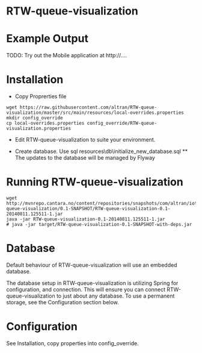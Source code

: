 RTW-queue-visualization
=============


Example Output
===================

TODO: Try out the Mobile application at http://....


Installation
===================

* Copy Proprerties file
```
wget https://raw.githubusercontent.com/altran/RTW-queue-visualization/master/src/main/resources/local-overrides.properties
mkdir config_override
cp local-overrides.properties config_override/RTW-queue-visualization.properties
```
* Edit RTW-queue-visualization to suite your environment.

* Create database. Use sql resources\db\initialize_new_database.sql
** The updates to the database will be managed by Flyway


Running RTW-queue-visualization
===================

```
wget http://mvnrepo.cantara.no/content/repositories/snapshots/com/altran/iot/RTW-queue-visualization/0.1-SNAPSHOT/RTW-queue-visualization-0.1-20140811.125511-1.jar
java -jar RTW-queue-visualization-0.1-20140811.125511-1.jar
# java -jar target/RTW-queue-visualization-0.1-SNAPSHOT-with-deps.jar
```

Database
===================

Default behaviour of RTW-queue-visualization will use an embedded database.

The database setup in RTW-queue-visualization is utilizing Spring for configuration, and connection.
This will ensure you can connect RTW-queue-visualization to just about any database.
To use a permanent storage, see the Configuration section below.

Configuration
===================

See Installation, copy properties into config_override.

